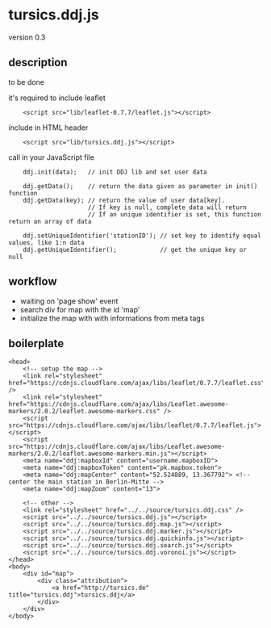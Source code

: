 # tursics.ddj.js

version 0.3

## description

to be done

it's required to include leaflet
```
	<script src="lib/leaflet-0.7.7/leaflet.js"></script>
```

include in HTML header
```
	<script src="lib/tursics.ddj.js"></script>
```


call in your JavaScript file
```
	ddj.init(data);   // init DDJ lib and set user data

	ddj.getData();    // return the data given as parameter in init() function
	ddj.getData(key); // return the value of user data[key].
	                  // If key is null, complete data will return
					  // If an unique identifier is set, this function return an array of data

	ddj.setUniqueIdentifier('stationID'); // set key to identify equal values, like 1:n data
	ddj.getUniqueIdentifier();            // get the unique key or null

```

## workflow

- waiting on 'page show' event
- search div for map with the id 'map'
- initialize the map with with informations from meta tags

## boilerplate

```
<head>
	<!-- setup the map -->
	<link rel="stylesheet" href="https://cdnjs.cloudflare.com/ajax/libs/leaflet/0.7.7/leaflet.css" />
	<link rel="stylesheet" href="https://cdnjs.cloudflare.com/ajax/libs/Leaflet.awesome-markers/2.0.2/leaflet.awesome-markers.css" />
	<script src="https://cdnjs.cloudflare.com/ajax/libs/leaflet/0.7.7/leaflet.js"></script>
	<script src="https://cdnjs.cloudflare.com/ajax/libs/Leaflet.awesome-markers/2.0.2/leaflet.awesome-markers.min.js"></script>
	<meta name="ddj:mapboxId" content="username.mapboxID">
	<meta name="ddj:mapboxToken" content="pk.mapbox.token">
	<meta name="ddj:mapCenter" content="52.524889, 13.367792"> <!-- center the main station in Berlin-Mitte -->
	<meta name="ddj:mapZoom" content="13">

	<!-- other -->
	<link rel="stylesheet" href="../../source/tursics.ddj.css" />
	<script src="../../source/tursics.ddj.js"></script>
	<script src="../../source/tursics.ddj.map.js"></script>
	<script src="../../source/tursics.ddj.marker.js"></script>
	<script src="../../source/tursics.ddj.quickinfo.js"></script>
	<script src="../../source/tursics.ddj.search.js"></script>
	<script src="../../source/tursics.ddj.voronoi.js"></script>
</head>
<body>
	<div id="map">
		<div class="attribution">
			<a href="http://tursics.de" title="tursics.ddj">tursics.ddj</a>
		</div>
	</div>
</body>
```
